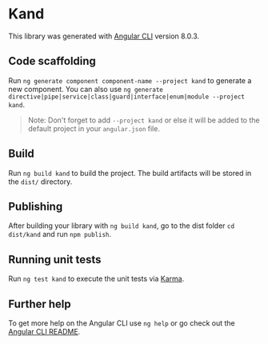 # Kand

This library was generated with [Angular CLI](https://github.com/angular/angular-cli) version 8.0.3.

## Code scaffolding

Run `ng generate component component-name --project kand` to generate a new component. You can also use `ng generate directive|pipe|service|class|guard|interface|enum|module --project kand`.
> Note: Don't forget to add `--project kand` or else it will be added to the default project in your `angular.json` file. 

## Build

Run `ng build kand` to build the project. The build artifacts will be stored in the `dist/` directory.

## Publishing

After building your library with `ng build kand`, go to the dist folder `cd dist/kand` and run `npm publish`.

## Running unit tests

Run `ng test kand` to execute the unit tests via [Karma](https://karma-runner.github.io).

## Further help

To get more help on the Angular CLI use `ng help` or go check out the [Angular CLI README](https://github.com/angular/angular-cli/blob/master/README.md).
